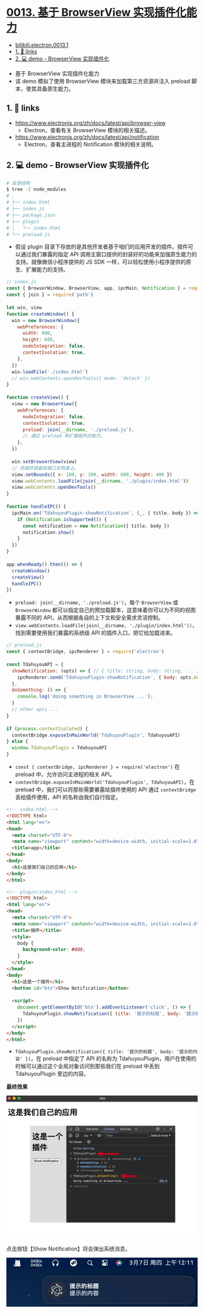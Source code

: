 # [0013. 基于 BrowserView 实现插件化能力](https://github.com/Tdahuyou/electron/tree/main/0013.%20%E5%9F%BA%E4%BA%8E%20BrowserView%20%E5%AE%9E%E7%8E%B0%E6%8F%92%E4%BB%B6%E5%8C%96%E8%83%BD%E5%8A%9B)

<!-- region:toc -->
- [bilibili.electron.0013.1](https://www.bilibili.com/video/BV1544219774)
- [1. 🔗 links](#1--links-10)
- [2. 💻 demo - BrowserView 实现插件化](#2--demo---browserview-实现插件化)
<!-- endregion:toc -->
- 基于 BrowserView 实现插件化能力
- 该 demo 模拟了使用 BrowserView 模块来加载第三方资源并注入 preload 脚本，使其具备原生能力。

## 1. 🔗 links

- https://www.electronjs.org/zh/docs/latest/api/browser-view
  - Electron，查看有关 BrowserView 模块的相关描述。
- https://www.electronjs.org/zh/docs/latest/api/notification
  - Electron，查看主进程的 Notification 模块的相关说明。

## 2. 💻 demo - BrowserView 实现插件化

```bash
# 目录结构
$ tree -I node_modules
# .
# ├── index.html
# ├── index.js
# ├── package.json
# ├── plugin
# │   └── index.html
# └── preload.js
```

- 假设 plugin 目录下存放的是其他开发者基于咱们的应用开发的插件。插件可以通过我们暴露的指定 API 调用主窗口提供的封装好的功能来加强原生能力的支持。就像微信小程序提供的 JS SDK 一样，可以轻松使用小程序提供的原生、扩展能力的支持。

```js
// index.js
const { BrowserWindow, BrowserView, app, ipcMain, Notification } = require('electron')
const { join } = require('path')

let win, view
function createWindow() {
  win = new BrowserWindow({
    webPreferences: {
      width: 800,
      height: 600,
      nodeIntegration: false,
      contextIsolation: true,
    },
  })
  win.loadFile('./index.html')
  // win.webContents.openDevTools({ mode: 'detach' })
}

function createView() {
  view = new BrowserView({
    webPreferences: {
      nodeIntegration: false,
      contextIsolation: true,
      preload: join(__dirname, './preload.js'),
      // 通过 preload 来扩展插件的能力。
    },
  })

  win.setBrowserView(view)
  // 将插件挂载到窗口实例身上。
  view.setBounds({ x: 100, y: 100, width: 600, height: 400 })
  view.webContents.loadFile(join(__dirname, './plugin/index.html'))
  view.webContents.openDevTools()
}

function handleIPC() {
  ipcMain.on('TdahuyouPlugin-showNotification', (_, { title, body }) => {
    if (Notification.isSupported()) {
      const notification = new Notification({ title, body })
      notification.show()
    }
  })
}

app.whenReady().then(() => {
  createWindow()
  createView()
  handleIPC()
})
```

- `preload: join(__dirname, './preload.js')`，每个 `BrowserView` 或 `BrowserWindow` 都可以指定自己的预加载脚本，这意味着你可以为不同的视图暴露不同的 API，从而根据各自的上下文和安全需求灵活控制。
- `view.webContents.loadFile(join(__dirname, './plugin/index.html'))`，找到需要使用我们暴露的系统级 API 的插件入口，把它给加载进来。

```js
// preload.js
const { contextBridge, ipcRenderer } = require('electron')

const TdahuyouAPI = {
  showNotification: (opts) => { // { title: string, body: string, ... }
    ipcRenderer.send('TdahuyouPlugin-showNotification', { body: opts.body, title: opts.title })
  },
  doSomething: () => {
    console.log('doing something in BrowserView ...');
  }
  // other apis ...
}

if (process.contextIsolated) {
  contextBridge.exposeInMainWorld('TdahuyouPlugin', TdahuyouAPI)
} else {
  window.TdahuyouPlugin = TdahuyouAPI
}
```

- `const { contextBridge, ipcRenderer } = require('electron')` 在 preload 中，允许访问主进程的相关 API。
- `contextBridge.exposeInMainWorld('TdahuyouPlugin', TdahuyouAPI)`，在 preload 中，我们可以将那些需要暴露给插件使用的 API 通过 `contextBridge` 丢给插件使用，API 的名称由我们自行指定。

```html
<!-- index.html -->
<!DOCTYPE html>
<html lang="en">
<head>
  <meta charset="UTF-8">
  <meta name="viewport" content="width=device-width, initial-scale=1.0">
  <title>app</title>
</head>
<body>
  <h1>这是我们自己的应用</h1>
</body>
</html>
```

```html
<!-- plugin/index.html -->
<!DOCTYPE html>
<html lang="en">
<head>
  <meta charset="UTF-8">
  <meta name="viewport" content="width=device-width, initial-scale=1.0">
  <title>插件</title>
  <style>
    body {
      background-color: #ddd;
    }
  </style>
</head>
<body>
  <h1>这是一个插件</h1>
  <button id="btn">Show Notification</button>

  <script>
    document.getElementById('btn').addEventListener('click', () => {
      TdahuyouPlugin.showNotification({ title: '提示的标题', body: '提示的内容' })
    })
  </script>
</body>
</html>
```

- `TdahuyouPlugin.showNotification({ title: '提示的标题', body: '提示的内容' })`，在 preload 中指定了 API 的名称为 TdahuyouPlugin，用户在使用的时候可以通过这个全局对象访问到那些我们在 preload 中丢到 TdahuyouPlugin 里边的内容。

**最终效果**

![](md-imgs/2024-10-07-22-43-58.png)

点击按钮【Show Notification】将会弹出系统消息。

![](md-imgs/2024-10-07-22-44-08.png)





